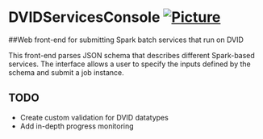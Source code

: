 # DVIDServicesConsole [![Picture](https://raw.github.com/janelia-flyem/janelia-flyem.github.com/master/images/gray_janelia_logo.png)](http://janelia.org/)
##Web front-end for submitting Spark batch services that run on DVID

This front-end parses JSON schema that describes different Spark-based services.  The interface allows a user to
specify the inputs defined by the schema and submit a job instance.

## TODO
* Create custom validation for DVID datatypes
* Add in-depth progress monitoring

